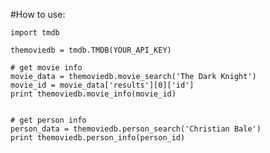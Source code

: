 #How to use:

    import tmdb

    themoviedb = tmdb.TMDB(YOUR_API_KEY)

    # get movie info
    movie_data = themoviedb.movie_search('The Dark Knight')
    movie_id = movie_data['results'][0]['id']
    print themoviedb.movie_info(movie_id)

    
    # get person info
    person_data = themoviedb.person_search('Christian Bale')
    print themoviedb.person_info(person_id)